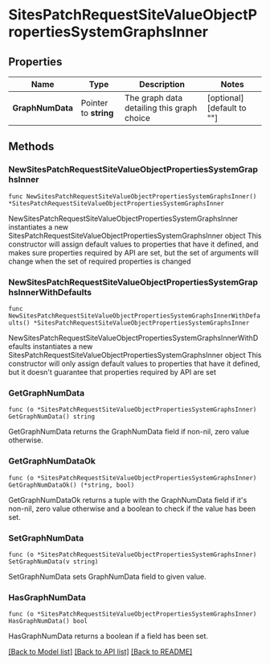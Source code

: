# SitesPatchRequestSiteValueObjectPropertiesSystemGraphsInner

## Properties

Name | Type | Description | Notes
------------ | ------------- | ------------- | -------------
**GraphNumData** | Pointer to **string** | The graph data detailing this graph choice | [optional] [default to ""]

## Methods

### NewSitesPatchRequestSiteValueObjectPropertiesSystemGraphsInner

`func NewSitesPatchRequestSiteValueObjectPropertiesSystemGraphsInner() *SitesPatchRequestSiteValueObjectPropertiesSystemGraphsInner`

NewSitesPatchRequestSiteValueObjectPropertiesSystemGraphsInner instantiates a new SitesPatchRequestSiteValueObjectPropertiesSystemGraphsInner object
This constructor will assign default values to properties that have it defined,
and makes sure properties required by API are set, but the set of arguments
will change when the set of required properties is changed

### NewSitesPatchRequestSiteValueObjectPropertiesSystemGraphsInnerWithDefaults

`func NewSitesPatchRequestSiteValueObjectPropertiesSystemGraphsInnerWithDefaults() *SitesPatchRequestSiteValueObjectPropertiesSystemGraphsInner`

NewSitesPatchRequestSiteValueObjectPropertiesSystemGraphsInnerWithDefaults instantiates a new SitesPatchRequestSiteValueObjectPropertiesSystemGraphsInner object
This constructor will only assign default values to properties that have it defined,
but it doesn't guarantee that properties required by API are set

### GetGraphNumData

`func (o *SitesPatchRequestSiteValueObjectPropertiesSystemGraphsInner) GetGraphNumData() string`

GetGraphNumData returns the GraphNumData field if non-nil, zero value otherwise.

### GetGraphNumDataOk

`func (o *SitesPatchRequestSiteValueObjectPropertiesSystemGraphsInner) GetGraphNumDataOk() (*string, bool)`

GetGraphNumDataOk returns a tuple with the GraphNumData field if it's non-nil, zero value otherwise
and a boolean to check if the value has been set.

### SetGraphNumData

`func (o *SitesPatchRequestSiteValueObjectPropertiesSystemGraphsInner) SetGraphNumData(v string)`

SetGraphNumData sets GraphNumData field to given value.

### HasGraphNumData

`func (o *SitesPatchRequestSiteValueObjectPropertiesSystemGraphsInner) HasGraphNumData() bool`

HasGraphNumData returns a boolean if a field has been set.


[[Back to Model list]](../README.md#documentation-for-models) [[Back to API list]](../README.md#documentation-for-api-endpoints) [[Back to README]](../README.md)


